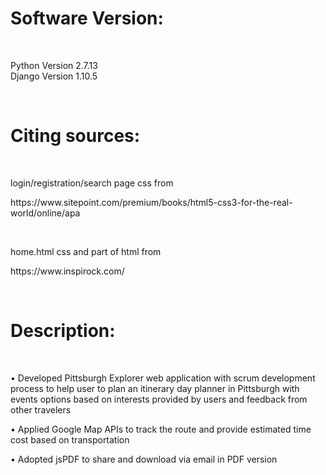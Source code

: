 <h1>Software Version:</h1><br>
<p>
Python Version 2.7.13<br>
Django Version 1.10.5<br>
</p>
<br>

<h1>Citing sources:</h1><br>
<p> login/registration/search page css from </p>
<p>https://www.sitepoint.com/premium/books/html5-css3-for-the-real-world/online/apa</p>
<br>
<p> home.html css and part of html from </p>
<p>https://www.inspirock.com/</p>
<br>

<h1>Description:</h1><br>
<p> • Developed Pittsburgh Explorer web application with scrum development process to help user to plan an itinerary day planner in Pittsburgh with events options based on interests provided by users and feedback from other travelers</p>
<p>• Applied Google Map APIs to track the route and provide estimated time cost based on transportation</p>
<p>• Adopted jsPDF to share and download via email in PDF version </p>
